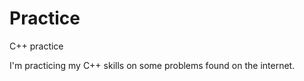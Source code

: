 Practice
========

C++ practice

I'm practicing my C++ skills on some problems found on the internet.
